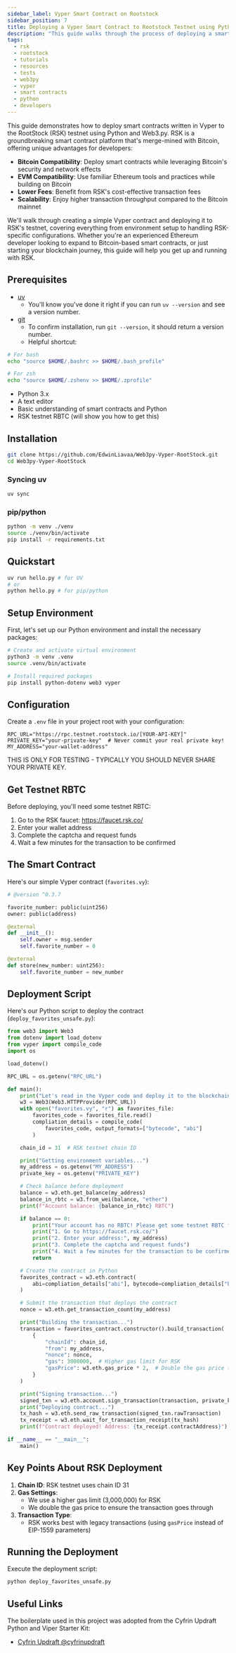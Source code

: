 ```yaml
---
sidebar_label: Vyper Smart Contract on Rootstock
sidebar_position: 7
title: Deploying a Vyper Smart Contract to Rootstock Testnet using Python
description: "This guide walks through the process of deploying a smart contract to the Rootstock testnet using Python and Web3.py. We'll be deploying a simple Vyper contract that demonstrates how to interact with the Rootstock network."
tags: 
  - rsk
  - rootstock
  - tutorials
  - resources
  - tests
  - web3py
  - vyper
  - smart contracts
  - python
  - developers
---
```


This guide demonstrates how to deploy smart contracts written in Vyper to the RootStock (RSK) testnet using Python and Web3.py. RSK is a groundbreaking smart contract platform that's merge-mined with Bitcoin, offering unique advantages for developers:

- **Bitcoin Compatibility**: Deploy smart contracts while leveraging Bitcoin's security and network effects
- **EVM Compatibility**: Use familiar Ethereum tools and practices while building on Bitcoin
- **Lower Fees**: Benefit from RSK's cost-effective transaction fees
- **Scalability**: Enjoy higher transaction throughput compared to the Bitcoin mainnet

We'll walk through creating a simple Vyper contract and deploying it to RSK's testnet, covering everything from environment setup to handling RSK-specific configurations. Whether you're an experienced Ethereum developer looking to expand to Bitcoin-based smart contracts, or just starting your blockchain journey, this guide will help you get up and running with RSK.

## Prerequisites

- [uv](https://docs.astral.sh/uv/)
  - You'll know you've done it right if you can run `uv --version` and see a version number.
- [git](https://git-scm.com/)
  - To confirm installation, run `git --version`, it should return a version number.
  - Helpful shortcut:

```bash
# For bash
echo "source $HOME/.bashrc >> $HOME/.bash_profile"

# For zsh
echo "source $HOME/.zshenv >> $HOME/.zprofile"
```

- Python 3.x
- A text editor
- Basic understanding of smart contracts and Python
- RSK testnet RBTC (will show you how to get this)

## Installation

```bash
git clone https://github.com/EdwinLiavaa/Web3py-Vyper-RootStock.git
cd Web3py-Vyper-RootStock
```

### Syncing uv

```bash
uv sync
```

### pip/python

```bash
python -m venv ./venv
source ./venv/bin/activate
pip install -r requirements.txt
```

## Quickstart

```bash
uv run hello.py # for UV
# or
python hello.py # for pip/python
```

## Setup Environment

First, let's set up our Python environment and install the necessary packages:

```bash
# Create and activate virtual environment
python3 -m venv .venv
source .venv/bin/activate

# Install required packages
pip install python-dotenv web3 vyper
```

## Configuration

Create a `.env` file in your project root with your configuration:

```env
RPC_URL="https://rpc.testnet.rootstock.io/[YOUR-API-KEY]"
PRIVATE_KEY="your-private-key"  # Never commit your real private key!
MY_ADDRESS="your-wallet-address"
```
THIS IS ONLY FOR TESTING - TYPICALLY YOU SHOULD NEVER SHARE YOUR PRIVATE KEY.

## Get Testnet RBTC

Before deploying, you'll need some testnet RBTC:

1. Go to the RSK faucet: https://faucet.rsk.co/
2. Enter your wallet address
3. Complete the captcha and request funds
4. Wait a few minutes for the transaction to be confirmed

## The Smart Contract

Here's our simple Vyper contract (`favorites.vy`):

```python
# @version ^0.3.7

favorite_number: public(uint256)
owner: public(address)

@external
def __init__():
    self.owner = msg.sender
    self.favorite_number = 0

@external
def store(new_number: uint256):
    self.favorite_number = new_number
```

## Deployment Script

Here's our Python script to deploy the contract (`deploy_favorites_unsafe.py`):

```python
from web3 import Web3
from dotenv import load_dotenv
from vyper import compile_code
import os

load_dotenv()

RPC_URL = os.getenv("RPC_URL")

def main():
    print("Let's read in the Vyper code and deploy it to the blockchain!")
    w3 = Web3(Web3.HTTPProvider(RPC_URL))
    with open("favorites.vy", "r") as favorites_file:
        favorites_code = favorites_file.read()
        compliation_details = compile_code(
            favorites_code, output_formats=["bytecode", "abi"]
        )

    chain_id = 31  # RSK testnet chain ID

    print("Getting environment variables...")
    my_address = os.getenv("MY_ADDRESS")
    private_key = os.getenv("PRIVATE_KEY")

    # Check balance before deployment
    balance = w3.eth.get_balance(my_address)
    balance_in_rbtc = w3.from_wei(balance, "ether")
    print(f"Account balance: {balance_in_rbtc} RBTC")

    if balance == 0:
        print("Your account has no RBTC! Please get some testnet RBTC from the faucet:")
        print("1. Go to https://faucet.rsk.co/")
        print("2. Enter your address:", my_address)
        print("3. Complete the captcha and request funds")
        print("4. Wait a few minutes for the transaction to be confirmed")
        return

    # Create the contract in Python
    favorites_contract = w3.eth.contract(
        abi=compliation_details["abi"], bytecode=compliation_details["bytecode"]
    )

    # Submit the transaction that deploys the contract
    nonce = w3.eth.get_transaction_count(my_address)

    print("Building the transaction...")
    transaction = favorites_contract.constructor().build_transaction(
        {
            "chainId": chain_id,
            "from": my_address,
            "nonce": nonce,
            "gas": 3000000,  # Higher gas limit for RSK
            "gasPrice": w3.eth.gas_price * 2,  # Double the gas price to ensure transaction goes through
        }
    )

    print("Signing transaction...")
    signed_txn = w3.eth.account.sign_transaction(transaction, private_key=private_key)
    print("Deploying contract...")
    tx_hash = w3.eth.send_raw_transaction(signed_txn.rawTransaction)
    tx_receipt = w3.eth.wait_for_transaction_receipt(tx_hash)
    print(f"Contract deployed! Address: {tx_receipt.contractAddress}")

if __name__ == "__main__":
    main()
```

## Key Points About RSK Deployment

1. **Chain ID**: RSK testnet uses chain ID 31
2. **Gas Settings**:
   - We use a higher gas limit (3,000,000) for RSK
   - We double the gas price to ensure the transaction goes through
3. **Transaction Type**:
   - RSK works best with legacy transactions (using `gasPrice` instead of EIP-1559 parameters)

## Running the Deployment

Execute the deployment script:

```bash
python deploy_favorites_unsafe.py
```
## Useful Links

The boilerplate used in this project was adopted from the Cyfrin Updraft Python and Viper Starter Kit:
- [Cyfrin Updraft @cyfrinupdraft](https://updraft.cyfrin.io/courses/intermediate-python-vyper-smart-contract-development)
